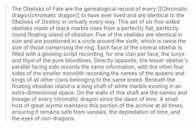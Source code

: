 > The Obelisks of Fate are the genealogical record of every [[Chromatic dragon|chromatic dragon]] to have ever lived and are identical to the Obelisks of Destiny in virtually every way. This set of six five-sided obelisks made of black marble rises from a perfectly flat, perfectly round floating island of obsidian. Five of the obelisks are identical in size and are positioned in a circle around the sixth, which is twice the size of those comprising the ring. Each face of the central obelisk is filled with a glowing script recording, for one clan per face, the suryx and thyxl of the pure bloodlines. Directly opposite, the lesser obelisk's parallel facing side records the same information, with the other four sides of the smaller monolith recording the names of the queens and kings of all other clans belonging to the same breed.
> Beneath the floating obsidian island is a long shaft of white marble existing in an extra-dimensional space. On the walls of this shaft are the names and lineage of every chromatic dragon since the dawn of time. A small host of great wyrms maintains this portion of the archive at all times, ensuring it remains safe from vandals, the depredation of time, and the eyes of non-dragons.







